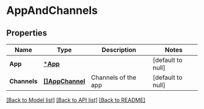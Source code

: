 # AppAndChannels

## Properties
Name | Type | Description | Notes
------------ | ------------- | ------------- | -------------
**App** | [***App**](App.md) |  | [default to null]
**Channels** | [**[]AppChannel**](AppChannel.md) | Channels of the app | [default to null]

[[Back to Model list]](../README.md#documentation-for-models) [[Back to API list]](../README.md#documentation-for-api-endpoints) [[Back to README]](../README.md)


